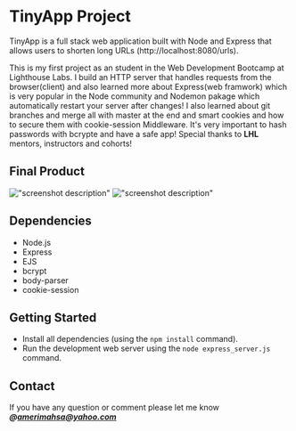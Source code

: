 # TinyApp Project

TinyApp is a full stack web application built with Node and Express that allows users to shorten long URLs (http://localhost:8080/urls).

This is my first project as an student in the Web Development Bootcamp at Lighthouse Labs.
I build an HTTP server that handles requests from the browser(client) and also learned more about Express(web framwork) which is very popular in the Node community and Nodemon pakage which automatically restart your server after changes!
I also learned about git branches and merge all with master at the end and smart cookies and how to secure them with cookie-session Middleware. It's very important to hash passwords with bcrypte and have a safe app!
Special thanks to **LHL** mentors, instructors and cohorts!

## Final Product 

!["screenshot description"](#)
!["screenshot description"](#)

## Dependencies

- Node.js
- Express
- EJS
- bcrypt
- body-parser
- cookie-session

## Getting Started

- Install all dependencies (using the `npm install` command).
- Run the development web server using the `node express_server.js` command.

## Contact
If you have any question or comment please let me know ***@amerimahsa@yahoo.com***